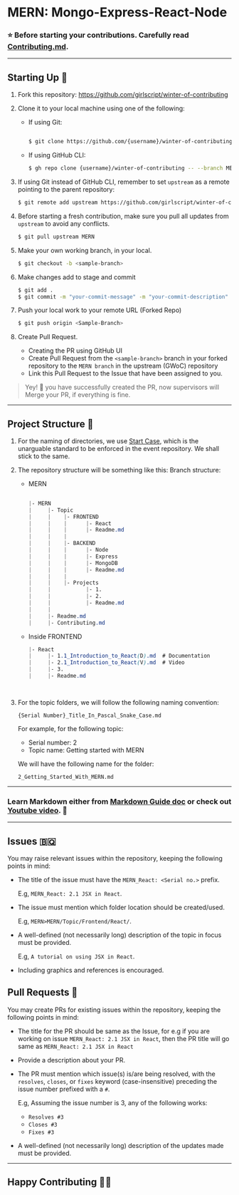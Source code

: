 # MERN: Mongo-Express-React-Node

### ⭐ Before starting your contributions. Carefully read [Contributing.md](https://github.com/girlscript/winter-of-contributing/blob/MERN/Web_Development/MERN/Contributing.md#contribution-guide-for-mern).

---

## Starting Up 🥇
1. Fork this repository: https://github.com/girlscript/winter-of-contributing
2. Clone it to your local machine using one of the following:
   - If using Git:
     ```bash
     
     $ git clone https://github.com/{username}/winter-of-contributing --branch MERN
     ```
   - If using GitHub CLI:
     ```bash
     $ gh repo clone {username}/winter-of-contributing -- --branch MERN
     ```
3. If using Git instead of GitHub CLI, remember to set `upstream`
   as a remote pointing to the parent repository:
   ```bash
   $ git remote add upstream https://github.com/girlscript/winter-of-contributing
   ```

4. Before starting a fresh contribution, make sure you pull all
    updates from `upstream` to avoid any conflicts.
    ```bash
    $ git pull upstream MERN
    ```

5. Make your own working branch, in your local.
    ```bash
    $ git checkout -b <sample-branch>
    ```

6. Make changes add to stage and  commit 

    ```bash
    $ git add .
    $ git commit -m "your-commit-message" -m "your-commit-description"
    ```

7. Push your local work to your remote URL (Forked Repo)

   ```bash
   $ git push origin <Sample-Branch>
   ```

8. Create Pull Request.
    - Creating the PR using GitHub UI
    - Create Pull Request from the `<sample-branch>` branch in your forked repository to the `MERN branch` in the upstream (GWoC) repository
    - Link this Pull Request to the Issue that have been assigned to you.
 


> Yey! 🤩 you have successfully created the PR, now supervisors will Merge your PR, if everything is fine.
---

## Project Structure 📁
1. For the naming of directories, we use [Start Case](https://en.wikipedia.org/wiki/Letter_case#:~:text=each%20word%20capitalized%29-,%22The%20Quick%20Brown%20Fox%20Jumps%20Over%20The%20Lazy%20Dog%22,-Start%20case%20or),
   which is the unarguable standard to be enforced in the event
   repository. We shall stick to the same.
2. The repository structure will be something like this:
Branch structure: 

      - MERN
        ```css
  
        |- MERN  
        |     |- Topic
        |     |    |- FRONTEND
        |     |    |      |- React
        |     |    |      |- Readme.md 
        |     |    |      
        |     |    |- BACKEND 
        |     |    |      |- Node
        |     |    |      |- Express
        |     |    |      |- MongoDB 
        |     |    |      |- Readme.md 
        |     |    |                    
        |     |    |- Projects 
        |     |           |- 1. 
        |     |           |- 2. 
        |     |           |- Readme.md 
        |     |    
        |     |- Readme.md
        |     |- Contributing.md 

        ```

      - Inside FRONTEND

        ```css
        |- React
        |     |- 1.1_Introduction_to_React(D).md  # Documentation
        |     |- 2.1_Introduction_to_React(V).md  # Video
        |     |- 3.
        |     |- Readme.md
        
                
        ```
            

3. For the topic folders, we will follow the following naming convention:
   ```
   {Serial Number}_Title_In_Pascal_Snake_Case.md
   ```
   For example, for the following topic:

   - Serial number: 2
   - Topic name: Getting started with MERN

   We will have the following name for the folder:
   ```
   2_Getting_Started_With_MERN.md
   ```


---
### Learn Markdown either from [Markdown Guide doc](https://www.markdownguide.org/basic-syntax/) or check out [Youtube video](https://www.youtube.com/watch?v=2JE66WFpaII). 🚀 

---
## Issues 🇧🇶
You may raise relevant issues within the repository, keeping
the following points in mind:
- The title of the issue must have the `MERN_React: <Serial no.>` prefix.
  
  E.g, `MERN_React: 2.1 JSX in React`.
- The issue must mention which folder location should be
  created/used.
  
  E.g, `MERN>MERN/Topic/Frontend/React/`.
- A well-defined (not necessarily long) description of the
  topic in focus must be provided.

  E.g, `A tutorial on using JSX in React`.
- Including graphics and references is encouraged.

## Pull Requests 🔼
You may create PRs for existing issues within the repository, keeping
the following points in mind:
- The title for the PR should be same as the Issue, for e.g if you are working on issue  `MERN_React: 2.1 JSX in React`, then the PR title will go same as `MERN_React: 2.1 JSX in React`

- Provide a description about your PR.
  
- The PR must mention which issue(s) is/are being resolved, with
  the `resolves`, `closes`, or `fixes` keyword (case-insensitive) preceding the
  issue number prefixed with a `#`.

  E.g, Assuming the issue number is 3, any of the following works:
  - `Resolves #3`
  - `Closes #3`
  - `Fixes #3`
- A well-defined (not necessarily long) description of the
  updates made must be provided.


---
## Happy Contributing 🥳🙌